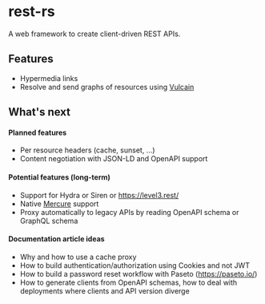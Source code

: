# rest-rs 

A web framework to create client-driven REST APIs.

## Features 

* Hypermedia links
* Resolve and send graphs of resources using [Vulcain](https://github.com/dunglas/vulcain)

## What's next 

#### Planned features

* Per resource headers (cache, sunset, ...)
* Content negotiation with JSON-LD and OpenAPI support

#### Potential features (long-term)

* Support for Hydra or Siren or https://level3.rest/
* Native [Mercure](https://github.com/dunglas/mercure) support
* Proxy automatically to legacy APIs by reading OpenAPI schema or GraphQL schema

#### Documentation article ideas

* Why and how to use a cache proxy
* How to build authentication/authorization using Cookies and not JWT
* How to build a password reset workflow with Paseto (https://paseto.io/)
* How to generate clients from OpenAPI schemas, how to deal with deployments where clients and API version diverge
